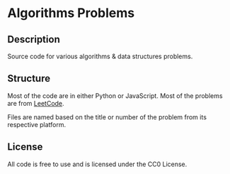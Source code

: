 # Algorithms Problems

## Description

Source code for various algorithms &amp; data structures problems.

## Structure

Most of the code are in either Python or JavaScript. Most of the problems are from [LeetCode](https://leetcode.com/).

Files are named based on the title or number of the problem from its respective platform.

## License

All code is free to use and is licensed under the CC0 License.
